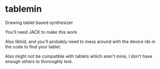 # tablemin
Drawing tablet based synthesizer

You'll need JACK to make this work

Also libhid, and you'll probably need to mess around with the device ids 
in the code to find your tablet.

Also might not be compatible with tablets which aren't mine, 
I don't have enough others to thoroughly test.
